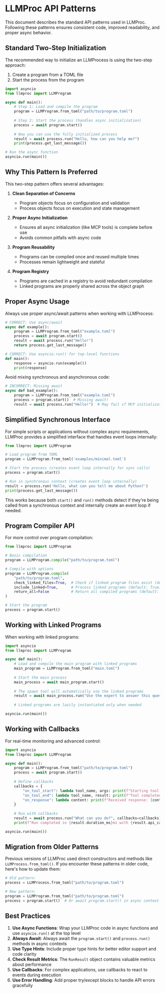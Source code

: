 # LLMProc API Patterns

This document describes the standard API patterns used in LLMProc. Following these patterns ensures consistent code, improved readability, and proper async behavior.

## Standard Two-Step Initialization

The recommended way to initialize an LLMProcess is using the two-step approach:

1. Create a program from a TOML file
2. Start the process from the program

```python
import asyncio
from llmproc import LLMProgram

async def main():
    # Step 1: Load and compile the program
    program = LLMProgram.from_toml("path/to/program.toml")
    
    # Step 2: Start the process (handles async initialization)
    process = await program.start()
    
    # Now you can use the fully initialized process
    result = await process.run("Hello, how can you help me?")
    print(process.get_last_message())

# Run the async function
asyncio.run(main())
```

## Why This Pattern Is Preferred

This two-step pattern offers several advantages:

1. **Clean Separation of Concerns**
   - Program objects focus on configuration and validation
   - Process objects focus on execution and state management

2. **Proper Async Initialization**
   - Ensures all async initialization (like MCP tools) is complete before use
   - Avoids common pitfalls with async code

3. **Program Reusability**
   - Programs can be compiled once and reused multiple times
   - Processes remain lightweight and stateful

4. **Program Registry**
   - Programs are cached in a registry to avoid redundant compilation
   - Linked programs are properly shared across the object graph

## Proper Async Usage

Always use proper async/await patterns when working with LLMProcess:

```python
# CORRECT: Use async/await
async def example():
    program = LLMProgram.from_toml("example.toml")
    process = await program.start()
    result = await process.run("Hello!")
    return process.get_last_message()

# CORRECT: Use asyncio.run() for top-level functions
def main():
    response = asyncio.run(example())
    print(response)
```

Avoid mixing synchronous and asynchronous code:

```python
# INCORRECT: Missing await
async def bad_example():
    program = LLMProgram.from_toml("example.toml")
    process = program.start()  # Missing await!
    result = await process.run("Hello!")  # May fail if MCP initialization isn't complete
```

## Simplified Synchronous Interface

For simple scripts or applications without complex async requirements, LLMProc provides a simplified interface that handles event loops internally:

```python
from llmproc import LLMProgram

# Load program from TOML
program = LLMProgram.from_toml('examples/minimal.toml')

# Start the process (creates event loop internally for sync calls)
process = program.start()  

# Run in synchronous context (creates event loop internally)
result = process.run('Hello, what can you tell me about Python?')
print(process.get_last_message())
```

This works because both `start()` and `run()` methods detect if they're being called from a synchronous context and internally create an event loop if needed.

## Program Compiler API

For more control over program compilation:

```python
from llmproc import LLMProgram

# Basic compilation
program = LLMProgram.compile("path/to/program.toml")

# Compile with options
program = LLMProgram.compile(
    "path/to/program.toml",
    check_linked_files=True,  # Check if linked program files exist (default: True)
    include_linked=True,      # Process linked programs (default: True)
    return_all=False          # Return all compiled programs (default: False)
)

# Start the program
process = program.start()
```

## Working with Linked Programs

When working with linked programs:

```python
import asyncio
from llmproc import LLMProgram

async def main():
    # Load and compile the main program with linked programs
    main_program = LLMProgram.from_toml("main.toml")
    
    # Start the main process
    main_process = await main_program.start()
    
    # The spawn tool will automatically use the linked programs
    result = await main_process.run("Use the expert to answer this question...")
    
    # Linked programs are lazily instantiated only when needed

asyncio.run(main())
```

## Working with Callbacks

For real-time monitoring and advanced control:

```python
import asyncio
from llmproc import LLMProgram

async def main():
    program = LLMProgram.from_toml("path/to/program.toml")
    process = await program.start()
    
    # Define callbacks
    callbacks = {
        "on_tool_start": lambda tool_name, args: print(f"Starting tool: {tool_name}"),
        "on_tool_end": lambda tool_name, result: print(f"Tool completed: {tool_name}"),
        "on_response": lambda content: print(f"Received response: {content[:30]}...")
    }
    
    # Run with callbacks
    result = await process.run("What can you do?", callbacks=callbacks)
    print(f"Run completed in {result.duration_ms}ms with {result.api_calls} API calls")

asyncio.run(main())
```

## Migration from Older Patterns

Previous versions of LLMProc used direct constructors and methods like `LLMProcess.from_toml()`. If you encounter these patterns in older code, here's how to update them:

```python
# Old pattern:
process = LLMProcess.from_toml("path/to/program.toml")

# New pattern:
program = LLMProgram.from_toml("path/to/program.toml")
process = program.start()  # Or await program.start() in async context
```

## Best Practices

1. **Use Async Functions**: Wrap your LLMProc code in async functions and use `asyncio.run()` at the top level
2. **Always Await**: Always await the `program.start()` and `process.run()` methods in async contexts
3. **Use Type Hints**: Include proper type hints for better editor support and code clarity
4. **Check Result Metrics**: The `RunResult` object contains valuable metrics about performance
5. **Use Callbacks**: For complex applications, use callbacks to react to events during execution
6. **Use Error Handling**: Add proper try/except blocks to handle API errors gracefully